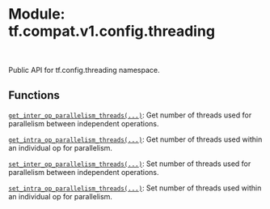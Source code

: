 <div itemscope itemtype="http://developers.google.com/ReferenceObject">
<meta itemprop="name" content="tf.compat.v1.config.threading" />
<meta itemprop="path" content="Stable" />
</div>

# Module: tf.compat.v1.config.threading


<table class="tfo-notebook-buttons tfo-api" align="left">
</table>



Public API for tf.config.threading namespace.



## Functions

[`get_inter_op_parallelism_threads(...)`](../../../../tf/config/threading/get_inter_op_parallelism_threads.md): Get number of threads used for parallelism between independent operations.

[`get_intra_op_parallelism_threads(...)`](../../../../tf/config/threading/get_intra_op_parallelism_threads.md): Get number of threads used within an individual op for parallelism.

[`set_inter_op_parallelism_threads(...)`](../../../../tf/config/threading/set_inter_op_parallelism_threads.md): Set number of threads used for parallelism between independent operations.

[`set_intra_op_parallelism_threads(...)`](../../../../tf/config/threading/set_intra_op_parallelism_threads.md): Set number of threads used within an individual op for parallelism.

